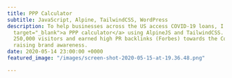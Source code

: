```yaml
---
title: PPP Calculator
subtitle: JavaScript, Alpine, TailwindCSS, WordPress
description: To help businesses across the US access COVID-19 loans, I built <a href="https://coastapp.com/ppp/"
  target="_blank">a PPP calculator</a> using AlpineJS and TailwindCSS. It drove over
  250,000 visitors and earned high PR backlinks (Forbes) towards the CoastApp website,
  raising brand awareness.
date: 2020-05-14 23:00:00 +0000
featured_image: "/images/screen-shot-2020-05-15-at-19.36.48.png"

---
```

